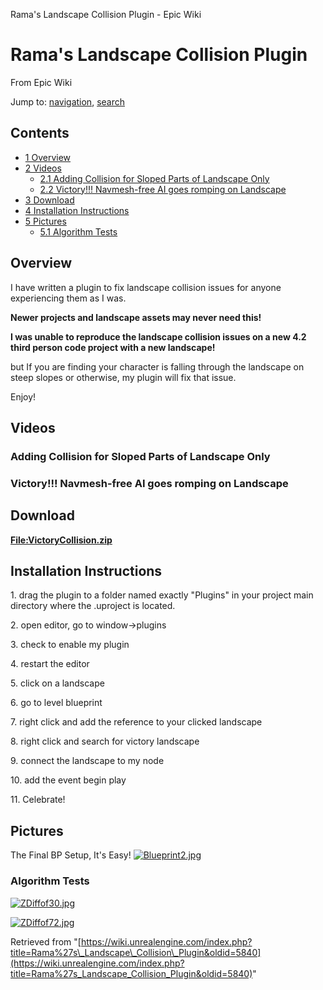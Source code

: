 Rama's Landscape Collision Plugin - Epic Wiki             

Rama's Landscape Collision Plugin
=================================

From Epic Wiki

Jump to: [navigation](#mw-navigation), [search](#p-search)

Contents
--------

*   [1 Overview](#Overview)
*   [2 Videos](#Videos)
    *   [2.1 Adding Collision for Sloped Parts of Landscape Only](#Adding_Collision_for_Sloped_Parts_of_Landscape_Only)
    *   [2.2 Victory!!! Navmesh-free AI goes romping on Landscape](#Victory.21.21.21_Navmesh-free_AI_goes_romping_on_Landscape)
*   [3 Download](#Download)
*   [4 Installation Instructions](#Installation_Instructions)
*   [5 Pictures](#Pictures)
    *   [5.1 Algorithm Tests](#Algorithm_Tests)

Overview
--------

I have written a plugin to fix landscape collision issues for anyone experiencing them as I was.

**Newer projects and landscape assets may never need this!**

**I was unable to reproduce the landscape collision issues on a new 4.2 third person code project with a new landscape!**

but If you are finding your character is falling through the landscape on steep slopes or otherwise, my plugin will fix that issue.

Enjoy!

Videos
------

### Adding Collision for Sloped Parts of Landscape Only

  

  

### Victory!!! Navmesh-free AI goes romping on Landscape

Download
--------

**[File:VictoryCollision.zip](/File:VictoryCollision.zip "File:VictoryCollision.zip")**

Installation Instructions
-------------------------

1\. drag the plugin to a folder named exactly "Plugins" in your project main directory where the .uproject is located.

2\. open editor, go to window->plugins

3\. check to enable my plugin

4\. restart the editor

5\. click on a landscape

6\. go to level blueprint

7\. right click and add the reference to your clicked landscape

8\. right click and search for victory landscape

9\. connect the landscape to my node

10\. add the event begin play

11\. Celebrate!

  

Pictures
--------

The Final BP Setup, It's Easy! [![Blueprint2.jpg](https://d3ar1piqh1oeli.cloudfront.net/f/fc/Blueprint2.jpg/700px-Blueprint2.jpg)](/File:Blueprint2.jpg)

### Algorithm Tests

[![ZDiffof30.jpg](https://d3ar1piqh1oeli.cloudfront.net/6/68/ZDiffof30.jpg/700px-ZDiffof30.jpg)](/File:ZDiffof30.jpg)

[![ZDiffof72.jpg](https://d3ar1piqh1oeli.cloudfront.net/1/18/ZDiffof72.jpg/700px-ZDiffof72.jpg)](/File:ZDiffof72.jpg)

Retrieved from "[https://wiki.unrealengine.com/index.php?title=Rama%27s\_Landscape\_Collision\_Plugin&oldid=5840](https://wiki.unrealengine.com/index.php?title=Rama%27s_Landscape_Collision_Plugin&oldid=5840)"
